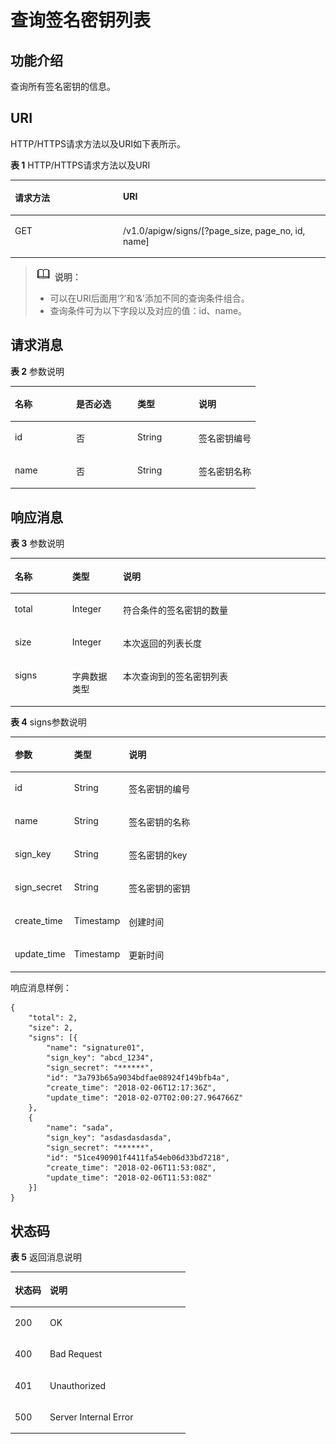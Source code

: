 # 查询签名密钥列表<a name="apig-zh-api-180713138"></a>

## 功能介绍<a name="section59423210"></a>

查询所有签名密钥的信息。

## URI<a name="section65046848"></a>

HTTP/HTTPS请求方法以及URI如下表所示。

**表 1**  HTTP/HTTPS请求方法以及URI

<a name="table25351940"></a>
<table><thead align="left"><tr id="row16714936"><th class="cellrowborder" valign="top" width="34.339999999999996%" id="mcps1.2.3.1.1"><p id="p11732565"><a name="p11732565"></a><a name="p11732565"></a>请求方法</p>
</th>
<th class="cellrowborder" valign="top" width="65.66%" id="mcps1.2.3.1.2"><p id="p10813690"><a name="p10813690"></a><a name="p10813690"></a>URI</p>
</th>
</tr>
</thead>
<tbody><tr id="row3493712"><td class="cellrowborder" valign="top" width="34.339999999999996%" headers="mcps1.2.3.1.1 "><p id="p14555262"><a name="p14555262"></a><a name="p14555262"></a>GET</p>
</td>
<td class="cellrowborder" valign="top" width="65.66%" headers="mcps1.2.3.1.2 "><p id="p38125613"><a name="p38125613"></a><a name="p38125613"></a>/v1.0/apigw/signs/[?page_size, page_no, id, name]</p>
</td>
</tr>
</tbody>
</table>

>![](public_sys-resources/icon-note.gif) **说明：**   
>-   可以在URI后面用‘?’和‘&’添加不同的查询条件组合。  
>-   查询条件可为以下字段以及对应的值：id、name。  

## 请求消息<a name="section48550723"></a>

**表 2**  参数说明

<a name="table55384250"></a>
<table><thead align="left"><tr id="row4272454"><th class="cellrowborder" valign="top" width="25%" id="mcps1.2.5.1.1"><p id="p10524464"><a name="p10524464"></a><a name="p10524464"></a>名称</p>
</th>
<th class="cellrowborder" valign="top" width="25%" id="mcps1.2.5.1.2"><p id="p47175238"><a name="p47175238"></a><a name="p47175238"></a>是否必选</p>
</th>
<th class="cellrowborder" valign="top" width="25%" id="mcps1.2.5.1.3"><p id="p63097970"><a name="p63097970"></a><a name="p63097970"></a>类型</p>
</th>
<th class="cellrowborder" valign="top" width="25%" id="mcps1.2.5.1.4"><p id="p10661913"><a name="p10661913"></a><a name="p10661913"></a>说明</p>
</th>
</tr>
</thead>
<tbody><tr id="row58308645"><td class="cellrowborder" valign="top" width="25%" headers="mcps1.2.5.1.1 "><p id="p25379838"><a name="p25379838"></a><a name="p25379838"></a>id</p>
</td>
<td class="cellrowborder" valign="top" width="25%" headers="mcps1.2.5.1.2 "><p id="p42501003"><a name="p42501003"></a><a name="p42501003"></a>否</p>
</td>
<td class="cellrowborder" valign="top" width="25%" headers="mcps1.2.5.1.3 "><p id="p20029237"><a name="p20029237"></a><a name="p20029237"></a>String</p>
</td>
<td class="cellrowborder" valign="top" width="25%" headers="mcps1.2.5.1.4 "><p id="p11755491"><a name="p11755491"></a><a name="p11755491"></a>签名密钥编号</p>
</td>
</tr>
<tr id="row38690559"><td class="cellrowborder" valign="top" width="25%" headers="mcps1.2.5.1.1 "><p id="p46927599"><a name="p46927599"></a><a name="p46927599"></a>name</p>
</td>
<td class="cellrowborder" valign="top" width="25%" headers="mcps1.2.5.1.2 "><p id="p43039192"><a name="p43039192"></a><a name="p43039192"></a>否</p>
</td>
<td class="cellrowborder" valign="top" width="25%" headers="mcps1.2.5.1.3 "><p id="p63622497"><a name="p63622497"></a><a name="p63622497"></a>String</p>
</td>
<td class="cellrowborder" valign="top" width="25%" headers="mcps1.2.5.1.4 "><p id="p53148594"><a name="p53148594"></a><a name="p53148594"></a>签名密钥名称</p>
</td>
</tr>
</tbody>
</table>

## 响应消息<a name="section40294460"></a>

**表 3**  参数说明

<a name="table15236082"></a>
<table><thead align="left"><tr id="row62596037"><th class="cellrowborder" valign="top" width="18.18%" id="mcps1.2.4.1.1"><p id="p37114228"><a name="p37114228"></a><a name="p37114228"></a>名称</p>
</th>
<th class="cellrowborder" valign="top" width="16.16%" id="mcps1.2.4.1.2"><p id="p53462516"><a name="p53462516"></a><a name="p53462516"></a>类型</p>
</th>
<th class="cellrowborder" valign="top" width="65.66%" id="mcps1.2.4.1.3"><p id="p35496557"><a name="p35496557"></a><a name="p35496557"></a>说明</p>
</th>
</tr>
</thead>
<tbody><tr id="row56648838"><td class="cellrowborder" valign="top" width="18.18%" headers="mcps1.2.4.1.1 "><p id="p25153127"><a name="p25153127"></a><a name="p25153127"></a>total</p>
</td>
<td class="cellrowborder" valign="top" width="16.16%" headers="mcps1.2.4.1.2 "><p id="p24137401"><a name="p24137401"></a><a name="p24137401"></a>Integer</p>
</td>
<td class="cellrowborder" valign="top" width="65.66%" headers="mcps1.2.4.1.3 "><p id="p8972451"><a name="p8972451"></a><a name="p8972451"></a>符合条件的签名密钥的数量</p>
</td>
</tr>
<tr id="row13643201"><td class="cellrowborder" valign="top" width="18.18%" headers="mcps1.2.4.1.1 "><p id="p31357507"><a name="p31357507"></a><a name="p31357507"></a>size</p>
</td>
<td class="cellrowborder" valign="top" width="16.16%" headers="mcps1.2.4.1.2 "><p id="p56930162"><a name="p56930162"></a><a name="p56930162"></a>Integer</p>
</td>
<td class="cellrowborder" valign="top" width="65.66%" headers="mcps1.2.4.1.3 "><p id="p47940405"><a name="p47940405"></a><a name="p47940405"></a>本次返回的列表长度</p>
</td>
</tr>
<tr id="row28810466"><td class="cellrowborder" valign="top" width="18.18%" headers="mcps1.2.4.1.1 "><p id="p51946399"><a name="p51946399"></a><a name="p51946399"></a>signs</p>
</td>
<td class="cellrowborder" valign="top" width="16.16%" headers="mcps1.2.4.1.2 "><p id="p46908772"><a name="p46908772"></a><a name="p46908772"></a>字典数据类型</p>
</td>
<td class="cellrowborder" valign="top" width="65.66%" headers="mcps1.2.4.1.3 "><p id="p41514202"><a name="p41514202"></a><a name="p41514202"></a>本次查询到的签名密钥列表</p>
</td>
</tr>
</tbody>
</table>

**表 4**  signs参数说明

<a name="table7207208"></a>
<table><thead align="left"><tr id="row46987248"><th class="cellrowborder" valign="top" width="18.18%" id="mcps1.2.4.1.1"><p id="p47870772"><a name="p47870772"></a><a name="p47870772"></a><strong id="b28183768"><a name="b28183768"></a><a name="b28183768"></a>参数</strong></p>
</th>
<th class="cellrowborder" valign="top" width="16.16%" id="mcps1.2.4.1.2"><p id="p1183873"><a name="p1183873"></a><a name="p1183873"></a><strong id="b10654865"><a name="b10654865"></a><a name="b10654865"></a>类型</strong></p>
</th>
<th class="cellrowborder" valign="top" width="65.66%" id="mcps1.2.4.1.3"><p id="p57737722"><a name="p57737722"></a><a name="p57737722"></a><strong id="b49877454"><a name="b49877454"></a><a name="b49877454"></a>说明</strong></p>
</th>
</tr>
</thead>
<tbody><tr id="row13541953"><td class="cellrowborder" valign="top" width="18.18%" headers="mcps1.2.4.1.1 "><p id="p23156380"><a name="p23156380"></a><a name="p23156380"></a>id</p>
</td>
<td class="cellrowborder" valign="top" width="16.16%" headers="mcps1.2.4.1.2 "><p id="p63727496"><a name="p63727496"></a><a name="p63727496"></a>String</p>
</td>
<td class="cellrowborder" valign="top" width="65.66%" headers="mcps1.2.4.1.3 "><p id="p61653548"><a name="p61653548"></a><a name="p61653548"></a>签名密钥的编号</p>
</td>
</tr>
<tr id="row18011027"><td class="cellrowborder" valign="top" width="18.18%" headers="mcps1.2.4.1.1 "><p id="p49607103"><a name="p49607103"></a><a name="p49607103"></a>name</p>
</td>
<td class="cellrowborder" valign="top" width="16.16%" headers="mcps1.2.4.1.2 "><p id="p58752440"><a name="p58752440"></a><a name="p58752440"></a>String</p>
</td>
<td class="cellrowborder" valign="top" width="65.66%" headers="mcps1.2.4.1.3 "><p id="p61327205"><a name="p61327205"></a><a name="p61327205"></a>签名密钥的名称</p>
</td>
</tr>
<tr id="row15073939"><td class="cellrowborder" valign="top" width="18.18%" headers="mcps1.2.4.1.1 "><p id="p13029546"><a name="p13029546"></a><a name="p13029546"></a>sign_key</p>
</td>
<td class="cellrowborder" valign="top" width="16.16%" headers="mcps1.2.4.1.2 "><p id="p48760297"><a name="p48760297"></a><a name="p48760297"></a>String</p>
</td>
<td class="cellrowborder" valign="top" width="65.66%" headers="mcps1.2.4.1.3 "><p id="p57270009"><a name="p57270009"></a><a name="p57270009"></a>签名密钥的key</p>
</td>
</tr>
<tr id="row45668039"><td class="cellrowborder" valign="top" width="18.18%" headers="mcps1.2.4.1.1 "><p id="p8123667"><a name="p8123667"></a><a name="p8123667"></a>sign_secret</p>
</td>
<td class="cellrowborder" valign="top" width="16.16%" headers="mcps1.2.4.1.2 "><p id="p54037251"><a name="p54037251"></a><a name="p54037251"></a>String</p>
</td>
<td class="cellrowborder" valign="top" width="65.66%" headers="mcps1.2.4.1.3 "><p id="p14941183"><a name="p14941183"></a><a name="p14941183"></a>签名密钥的密钥</p>
</td>
</tr>
<tr id="row252926"><td class="cellrowborder" valign="top" width="18.18%" headers="mcps1.2.4.1.1 "><p id="p20487032"><a name="p20487032"></a><a name="p20487032"></a>create_time</p>
</td>
<td class="cellrowborder" valign="top" width="16.16%" headers="mcps1.2.4.1.2 "><p id="p48836915"><a name="p48836915"></a><a name="p48836915"></a>Timestamp</p>
</td>
<td class="cellrowborder" valign="top" width="65.66%" headers="mcps1.2.4.1.3 "><p id="p63476055"><a name="p63476055"></a><a name="p63476055"></a>创建时间</p>
</td>
</tr>
<tr id="row34413583"><td class="cellrowborder" valign="top" width="18.18%" headers="mcps1.2.4.1.1 "><p id="p36036834"><a name="p36036834"></a><a name="p36036834"></a>update_time</p>
</td>
<td class="cellrowborder" valign="top" width="16.16%" headers="mcps1.2.4.1.2 "><p id="p33302450"><a name="p33302450"></a><a name="p33302450"></a>Timestamp</p>
</td>
<td class="cellrowborder" valign="top" width="65.66%" headers="mcps1.2.4.1.3 "><p id="p13143910"><a name="p13143910"></a><a name="p13143910"></a>更新时间</p>
</td>
</tr>
</tbody>
</table>

响应消息样例：

```
{
	"total": 2,
	"size": 2,
	"signs": [{
		"name": "signature01",
		"sign_key": "abcd_1234",
		"sign_secret": "******",
		"id": "3a793b65a9034bdfae08924f149bfb4a",
		"create_time": "2018-02-06T12:17:36Z",
		"update_time": "2018-02-07T02:00:27.964766Z"
	},
	{
		"name": "sada",
		"sign_key": "asdasdasdasda",
		"sign_secret": "******",
		"id": "51ce490901f4411fa54eb06d33bd7218",
		"create_time": "2018-02-06T11:53:08Z",
		"update_time": "2018-02-06T11:53:08Z"
	}]
}
```

## 状态码<a name="section34303324"></a>

**表 5**  返回消息说明

<a name="table65819597"></a>
<table><thead align="left"><tr id="row38654893"><th class="cellrowborder" valign="top" width="20%" id="mcps1.2.3.1.1"><p id="p44038594"><a name="p44038594"></a><a name="p44038594"></a>状态码</p>
</th>
<th class="cellrowborder" valign="top" width="80%" id="mcps1.2.3.1.2"><p id="p26098194"><a name="p26098194"></a><a name="p26098194"></a>说明</p>
</th>
</tr>
</thead>
<tbody><tr id="row33775564"><td class="cellrowborder" valign="top" width="20%" headers="mcps1.2.3.1.1 "><p id="p51466179"><a name="p51466179"></a><a name="p51466179"></a>200</p>
</td>
<td class="cellrowborder" valign="top" width="80%" headers="mcps1.2.3.1.2 "><p id="p8010999"><a name="p8010999"></a><a name="p8010999"></a>OK</p>
</td>
</tr>
<tr id="row4990131"><td class="cellrowborder" valign="top" width="20%" headers="mcps1.2.3.1.1 "><p id="p1547468"><a name="p1547468"></a><a name="p1547468"></a>400</p>
</td>
<td class="cellrowborder" valign="top" width="80%" headers="mcps1.2.3.1.2 "><p id="p58236118"><a name="p58236118"></a><a name="p58236118"></a>Bad Request</p>
</td>
</tr>
<tr id="row54363021"><td class="cellrowborder" valign="top" width="20%" headers="mcps1.2.3.1.1 "><p id="p41328579"><a name="p41328579"></a><a name="p41328579"></a>401</p>
</td>
<td class="cellrowborder" valign="top" width="80%" headers="mcps1.2.3.1.2 "><p id="p59280573"><a name="p59280573"></a><a name="p59280573"></a>Unauthorized</p>
</td>
</tr>
<tr id="row63763111"><td class="cellrowborder" valign="top" width="20%" headers="mcps1.2.3.1.1 "><p id="p64538371"><a name="p64538371"></a><a name="p64538371"></a>500</p>
</td>
<td class="cellrowborder" valign="top" width="80%" headers="mcps1.2.3.1.2 "><p id="p60225559"><a name="p60225559"></a><a name="p60225559"></a>Server Internal Error</p>
</td>
</tr>
</tbody>
</table>

